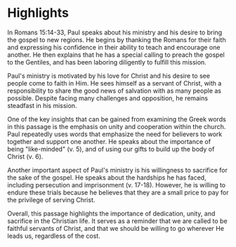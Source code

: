 # Highlights

In Romans 15:14-33, Paul speaks about his ministry and his desire to bring the gospel to new regions. He begins by thanking the Romans for their faith and expressing his confidence in their ability to teach and encourage one another. He then explains that he has a special calling to preach the gospel to the Gentiles, and has been laboring diligently to fulfill this mission.

Paul's ministry is motivated by his love for Christ and his desire to see people come to faith in Him. He sees himself as a servant of Christ, with a responsibility to share the good news of salvation with as many people as possible. Despite facing many challenges and opposition, he remains steadfast in his mission.

One of the key insights that can be gained from examining the Greek words in this passage is the emphasis on unity and cooperation within the church. Paul repeatedly uses words that emphasize the need for believers to work together and support one another. He speaks about the importance of being "like-minded" (v. 5), and of using our gifts to build up the body of Christ (v. 6).

Another important aspect of Paul's ministry is his willingness to sacrifice for the sake of the gospel. He speaks about the hardships he has faced, including persecution and imprisonment (v. 17-18). However, he is willing to endure these trials because he believes that they are a small price to pay for the privilege of serving Christ.

Overall, this passage highlights the importance of dedication, unity, and sacrifice in the Christian life. It serves as a reminder that we are called to be faithful servants of Christ, and that we should be willing to go wherever He leads us, regardless of the cost.

